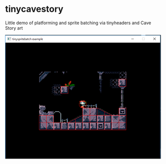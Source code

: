 # tinycavestory
Little demo of platforming and sprite batching via tinyheaders and Cave Story art

![screenshot 1](/screenshots/tinycavestory.png?raw=true)

